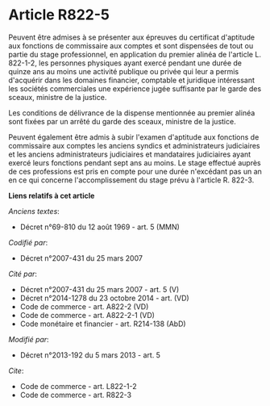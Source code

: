 # Article R822-5

Peuvent être admises à se présenter aux épreuves du certificat d'aptitude aux fonctions de commissaire aux comptes et sont
dispensées de tout ou partie du stage professionnel, en application du premier alinéa de l'article L. 822-1-2, les personnes
physiques ayant exercé pendant une durée de quinze ans au moins une activité publique ou privée qui leur a permis d'acquérir
dans les domaines financier, comptable et juridique intéressant les sociétés commerciales une expérience jugée suffisante par
le garde des sceaux, ministre de la justice. 

Les conditions de délivrance de la dispense mentionnée au premier alinéa sont fixées par un arrêté du garde des sceaux,
ministre de la justice. 

Peuvent également être admis à subir l'examen d'aptitude aux fonctions de commissaire aux comptes les anciens syndics et
administrateurs judiciaires et les anciens administrateurs judiciaires et mandataires judiciaires ayant exercé leurs
fonctions pendant sept ans au moins. Le stage effectué auprès de ces professions est pris en compte pour une durée n'excédant
pas un an en ce qui concerne l'accomplissement du stage prévu à l'article R. 822-3.

**Liens relatifs à cet article**

_Anciens textes_:

  - Décret n°69-810 du 12 août 1969 - art. 5 (MMN)

_Codifié par_:

  - Décret n°2007-431 du 25 mars 2007

_Cité par_:

  - Décret n°2007-431 du 25 mars 2007 - art. 5 (V)
  - Décret n°2014-1278 du 23 octobre 2014 - art. (VD)
  - Code de commerce - art. A822-2 (VD)
  - Code de commerce - art. A822-2-1 (VD)
  - Code monétaire et financier - art. R214-138 (AbD)

_Modifié par_:

  - Décret n°2013-192 du 5 mars 2013 - art. 5

_Cite_:

  - Code de commerce - art. L822-1-2
  - Code de commerce - art. R822-3
